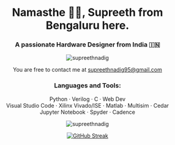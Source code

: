 <h1 align="center">Namasthe 🙏🏽, Supreeth from Bengaluru here.</h1>
<h3 align="center">A passionate Hardware Designer from India 🇮🇳</h3>

<p align="center"> <img src="https://komarev.com/ghpvc/?username=supreethnadig&label=Profile%20views&color=0e75b6&style=flat" alt="supreethnadig" /> </p>

<!--- 🌱 I’m currently learning **C++**

- 👨‍💻 Have a look at my [Portfolio](https://hbharathbhat.github.io/Portfolio/)

- 💬 Ask me about **Verilog, HTML5, CSS, Python, C, C++**

- 📫 Wanna say Hi? **bharathbhat2805@gmail.com**-->
<p align="center">You are free to contact me at <a href="mailto:supreethnadig95@gmail.com">supreethnadig95@gmail.com</a> <!--<a href="https://hbharathbhat.github.io/Portfolio">Portfolio</a>--> </p>



</p>

<h3 align="center">Languages and Tools:</h3>
<p align="center">Python · Verilog · C · Web Dev<br>Visual Studio Code · Xilinx Vivado/ISE · Matlab · Multisim · Cedar<br>Jupyter Notebook · Spyder · Cadence</p>


<p align="center"><img align="center" src="https://github-readme-stats.vercel.app/api/top-langs?username=supreethnadig&show_icons=true&locale=en&layout=compact" alt="supreethnadig"/></p>

<!--<p align="center"><img src="https://github-readme-stats.vercel.app/api?username=supreethnadig&show_icons=true&locale=en" alt="supreethnadig"/></p>-->

<p align="center"><a href="https://git.io/streak-stats"><img src="https://github-readme-streak-stats.herokuapp.com?user=supreethnadig&theme=meta-light&border_radius=5.5&date_format=j%20M%5B%20Y%5D&card_width=500" alt="GitHub Streak" /></a></p>
